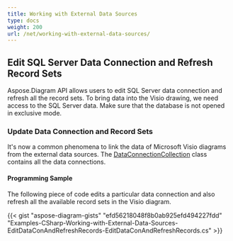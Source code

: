 ```yaml
---
title: Working with External Data Sources
type: docs
weight: 200
url: /net/working-with-external-data-sources/
---
```


## **Edit SQL Server Data Connection and Refresh Record Sets**
Aspose.Diagram API allows users to edit SQL Server data connection and refresh all the record sets. To bring data into the Visio drawing, we need access to the SQL Server data. Make sure that the database is not opened in exclusive mode.
### **Update Data Connection and Record Sets**
It's now a common phenomena to link the data of Microsoft Visio diagrams from the external data sources. The [DataConnectionCollection](http://www.aspose.com/api/net/diagram/aspose.diagram/dataconnectioncollection) class contains all the data connections.
#### **Programming Sample**
The following piece of code edits a particular data connection and also refresh all the available record sets in the Visio diagram.

{{< gist "aspose-diagram-gists" "efd56218048f8b0ab925efd494227fdd" "Examples-CSharp-Working-with-External-Data-Sources-EditDataConAndRefreshRecords-EditDataConAndRefreshRecords.cs" >}}
